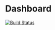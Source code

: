 # Dashboard

[![Build Status](https://travis-ci.org/clirdlf/dashboard.svg?branch=master)](https://travis-ci.org/clirdlf/dashboard)
